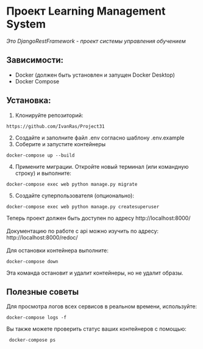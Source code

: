 # Проект Learning Management System

<i>Это DjangoRestFramework - проект системы управления обучением</i>

## Зависимости:
- Docker (должен быть установлен и запущен Docker Desktop)
- Docker Compose


## Установка:

1. Клонируйте репозиторий:
```
https://github.com/IvanRas/Project31
```
2. Создайте и заполните файл .env согласно шаблону .env.example
3. Соберите и запустите контейнеры
```
docker-compose up --build
```
4. Примените миграции. Откройте новый терминал (или командную строку) и выполните:
```
docker-compose exec web python manage.py migrate
```

5. Создайте суперпользователя (опционально):

```
docker-compose exec web python manage.py createsuperuser
```
Теперь проект должен быть доступен по адресу http://localhost:8000/<br><br>
Документацию по работе с api можно изучить по адресу: http://localhost:8000/redoc/<br><br>
Для остановки контейнера выполните:
```
docker-compose down
```
Эта команда остановит и удалит контейнеры, но не удалит образы.
## Полезные советы
 Для просмотра логов всех сервисов в реальном времени, используйте:
```
docker-compose logs -f
```
Вы также можете проверить статус ваших контейнеров с помощью:
```
 docker-compose ps
```
